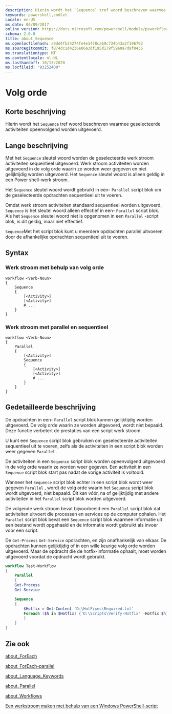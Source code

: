 ```yaml
---
description: Hierin wordt het `Sequence` tref woord beschreven waarmee geselecteerde activiteiten opeenvolgend worden uitgevoerd.
keywords: powershell,cmdlet
Locale: en-US
ms.date: 06/09/2017
online version: https://docs.microsoft.com/powershell/module/psworkflow/about/about_sequence?view=powershell-5.1&WT.mc_id=ps-gethelp
schema: 2.0.0
title: about_Sequence
ms.openlocfilehash: a9dd4fb24274fe4e1478ca69c734b43a2f196792
ms.sourcegitcommit: f874dc1d4236e06a3df195d179f59e0a7d9f8436
ms.translationtype: MT
ms.contentlocale: nl-NL
ms.lasthandoff: 10/13/2020
ms.locfileid: "93252400"
---
```

# <a name="about-sequence"></a>Volg orde

## <a name="short-description"></a>Korte beschrijving

Hierin wordt het `Sequence` tref woord beschreven waarmee geselecteerde activiteiten opeenvolgend worden uitgevoerd.

## <a name="long-description"></a>Lange beschrijving

Met het `Sequence` sleutel woord worden de geselecteerde werk stroom activiteiten sequentieel uitgevoerd. Werk stroom activiteiten worden uitgevoerd in de volg orde waarin ze worden weer gegeven en niet gelijktijdig worden uitgevoerd. Het `Sequence` sleutel woord is alleen geldig in een Power shell-werk stroom.

Het `Sequence` sleutel woord wordt gebruikt in een- `Parallel` script blok om de geselecteerde opdrachten sequentieel uit te voeren.

Omdat werk stroom activiteiten standaard sequentieel worden uitgevoerd, `Sequence` is het sleutel woord alleen effectief in een- `Parallel` script blok. Als het `Sequence` sleutel woord niet is opgenomen in een `Parallel` -script blok, is dit geldig, maar niet effectief.

`Sequence`Met het script blok kunt u meerdere opdrachten parallel uitvoeren door de afhankelijke opdrachten sequentieel uit te voeren.

## <a name="syntax"></a>Syntax

### <a name="workflow-using-sequence"></a>Werk stroom met behulp van volg orde

```
workflow <Verb-Noun>
{
    Sequence
    {
        [<Activity>]
        [<Activity>]
        # ...
    }
}
```

### <a name="workflow-using-parallel-and-sequence"></a>Werk stroom met parallel en sequentieel

```
workflow <Verb-Noun>
{
    Parallel
    {
        [<Activity>]
        Sequence
        {
            [<Activity>]
            [<Activity>]
            # ...
        }
    }
}
```

## <a name="detailed-description"></a>Gedetailleerde beschrijving

De opdrachten in een- `Parallel` script blok kunnen gelijktijdig worden uitgevoerd. De volg orde waarin ze worden uitgevoerd, wordt niet bepaald. Deze functie verbetert de prestaties van een script werk stroom.

U kunt een `Sequence` script blok gebruiken om geselecteerde activiteiten sequentieel uit te voeren, zelfs als de activiteiten in een script blok worden weer gegeven `Parallel` .

De activiteiten in een `Sequence` script blok worden opeenvolgend uitgevoerd in de volg orde waarin ze worden weer gegeven. Een activiteit in een `Sequence` script blok start pas nadat de vorige activiteit is voltooid.

Wanneer het `Sequence` script blok echter in een script blok wordt weer gegeven `Parallel` , wordt de volg orde waarin het `Sequence` script blok wordt uitgevoerd, niet bepaald. Dit kan vóór, na of gelijktijdig met andere activiteiten in het `Parallel` script blok worden uitgevoerd.

De volgende werk stroom bevat bijvoorbeeld een `Parallel` script blok dat activiteiten uitvoert die processen en services op de computer ophalen. Het `Parallel` script blok bevat een `Sequence` script blok waarmee informatie uit een bestand wordt opgehaald en de informatie wordt gebruikt als invoer voor een script.

De `Get-Process` `Get-Service` opdrachten, en zijn onafhankelijk van elkaar. De opdrachten kunnen gelijktijdig of in een wille keurige volg orde worden uitgevoerd. Maar de opdracht die de hotfix-informatie ophaalt, moet worden uitgevoerd voordat de opdracht wordt gebruikt.

```powershell
workflow Test-Workflow
{
    Parallel
    {
    Get-Process
    Get-Service

    Sequence
    {
        $Hotfix = Get-Content 'D:\HotFixes\Required.txt'
        Foreach ($h in $Hotfix) {'D:\Scripts\Verify-Hotfix' -Hotfix $h}
        }
    }
}
```

## <a name="see-also"></a>Zie ook

[about_ForEach](../../Microsoft.PowerShell.Core/About/about_Foreach.md)

[about_ForEach-parallel](about_ForEach-Parallel.md)

[about_Language_Keywords](../../Microsoft.PowerShell.Core/About/about_Language_Keywords.md)

[about_Parallel](about_Parallel.md)

[about_Workflows](about_Workflows.md)

[Een werkstroom maken met behulp van een Windows PowerShell-script](/previous-versions/powershell/scripting/developer/workflow/creating-a-workflow-by-using-a-windows-powershell-script)
